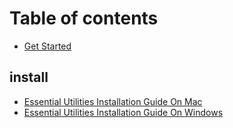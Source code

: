 # Table of contents

* [Get Started](README.md)

## install

* [Essential Utilities Installation Guide On Mac](<README (1).md>)
* [Essential Utilities Installation Guide On Windows](install/essential-utilities-installation-guide-on-windows.md)
